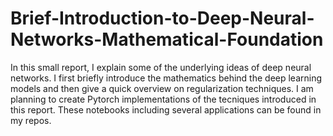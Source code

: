 # Brief-Introduction-to-Deep-Neural-Networks-Mathematical-Foundation
In this small report, I explain some of the underlying ideas of deep neural networks. 
I first briefly introduce the mathematics behind the deep learning models and then give a quick overview on 
regularization techniques. I am planning to create Pytorch implementations of the tecniques introduced in this report. 
These notebooks including several applications can be found in my repos. 
